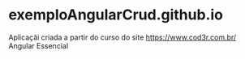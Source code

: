 # exemploAngularCrud.github.io
Aplicaçãi criada a partir do curso do site https://www.cod3r.com.br/ Angular Essencial
